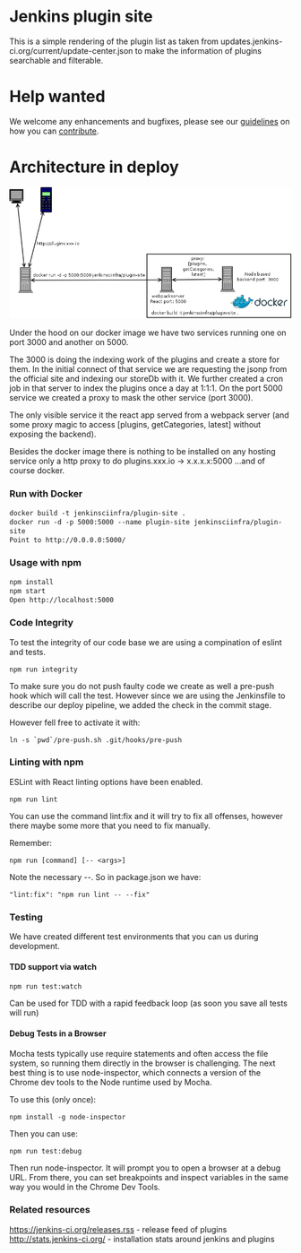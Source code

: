 # Jenkins plugin site
This is a simple rendering of the plugin list as taken from updates.jenkins-ci.org/current/update-center.json to make
the information of plugins searchable and filterable.

# Help wanted

We welcome any enhancements and bugfixes, please see our [guidelines](CONTRIBUTING.md) on how you can 
[contribute](CONTRIBUTING.md).

# Architecture in deploy

![alt text](./architecture.png "architecture")

Under the hood on our docker image we have two services running one on port 3000 and another on 5000.
 
The 3000 is doing the indexing work of the plugins and create a store for them. In the initial connect of that service 
we are requesting the jsonp from the official site and indexing our storeDb with it. 
We further created a cron job in that server to index the plugins once a day at 1:1:1. 
On the port 5000 service we created a proxy to mask the other service (port 3000). 

The only visible service it the react app served from a webpack server (and some proxy magic to access
[plugins, getCategories, latest] without exposing the backend). 

Besides the docker image there is nothing to be installed on any hosting service only a http proxy 
to do plugins.xxx.io -> x.x.x.x:5000 ...and of course docker.


### Run with Docker

```
docker build -t jenkinsciinfra/plugin-site .
docker run -d -p 5000:5000 --name plugin-site jenkinsciinfra/plugin-site
Point to http://0.0.0.0:5000/
```

### Usage with npm


```
npm install
npm start
Open http://localhost:5000
```

### Code Integrity

To test the integrity of our code base we are using a compination of eslint and tests.

```
npm run integrity
```

To make sure you do not push faulty code we create as well a pre-push hook which will call the test. However since we
are using the Jenkinsfile to describe our deploy pipeline, we added the check in the commit stage.

However fell free to activate it with:

```
ln -s `pwd`/pre-push.sh .git/hooks/pre-push
```

### Linting with npm

ESLint with React linting options have been enabled.

```
npm run lint
```

You can use the command lint:fix and it will try to fix all
offenses, however there maybe some more that you need to fix manually.

Remember:

```
npm run [command] [-- <args>]
```

Note the necessary --. So in package.json we have:

```
"lint:fix": "npm run lint -- --fix"
```

### Testing

We have created different test environments that you can us during development.

#### TDD support via watch

```
npm run test:watch
```

Can be used for TDD with a rapid feedback loop (as soon you save all tests will run)

#### Debug Tests in a Browser

Mocha tests typically use require statements and often access the file system,
so running them directly in the browser is challenging.
The next best thing is to use node-inspector, which connects a version of the
Chrome dev tools to the Node runtime used by Mocha.

To use this (only once):

```
npm install -g node-inspector

```
Then you can use:

```
npm run test:debug
```

Then run node-inspector. It will prompt you to open a browser at a debug URL.
From there, you can set breakpoints and inspect variables in the same way
you would in the Chrome Dev Tools.


### Related resources

https://jenkins-ci.org/releases.rss - release feed of plugins
http://stats.jenkins-ci.org/ - installation stats around jenkins and plugins
